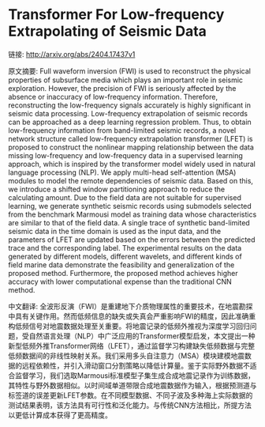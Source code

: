 # Transformer For Low-frequency Extrapolating of Seismic Data

链接: http://arxiv.org/abs/2404.17437v1

原文摘要:
Full waveform inversion (FWI) is used to reconstruct the physical properties
of subsurface media which plays an important role in seismic exploration.
However, the precision of FWI is seriously affected by the absence or
inaccuracy of low-frequency information. Therefore, reconstructing the
low-frequency signals accurately is highly significant in seismic data
processing. Low-frequency extrapolation of seismic records can be approached as
a deep learning regression problem. Thus, to obtain low-frequency information
from band-limited seismic records, a novel network structure called
low-frequency extrapolation transformer (LFET) is proposed to construct the
nonlinear mapping relationship between the data missing low-frequency and
low-frequency data in a supervised learning approach, which is inspired by the
transformer model widely used in natural language processing (NLP). We apply
multi-head self-attention (MSA) modules to model the remote dependencies of
seismic data. Based on this, we introduce a shifted window partitioning
approach to reduce the calculating amount. Due to the field data are not
suitable for supervised learning, we generate synthetic seismic records using
submodels selected from the benchmark Marmousi model as training data whose
characteristics are similar to that of the field data. A single trace of
synthetic band-limited seismic data in the time domain is used as the input
data, and the parameters of LFET are updated based on the errors between the
predicted trace and the corresponding label. The experimental results on the
data generated by different models, different wavelets, and different kinds of
field marine data demonstrate the feasibility and generalization of the
proposed method. Furthermore, the proposed method achieves higher accuracy with
lower computational expense than the traditional CNN method.

中文翻译:
全波形反演（FWI）是重建地下介质物理属性的重要技术，在地震勘探中具有关键作用。然而低频信息的缺失或失真会严重影响FWI的精度，因此准确重构低频信号对地震数据处理至关重要。将地震记录的低频外推视为深度学习回归问题，受自然语言处理（NLP）中广泛应用的Transformer模型启发，本文提出一种新型低频外推Transformer网络（LFET），通过监督学习构建缺失低频数据与完整低频数据间的非线性映射关系。我们采用多头自注意力（MSA）模块建模地震数据的远程依赖性，并引入滑动窗口分割策略以降低计算量。鉴于实际野外数据不适合监督学习，我们选取Marmousi标准模型子集生成合成地震记录作为训练数据，其特性与野外数据相似。以时间域单道带限合成地震数据作为输入，根据预测道与标签道的误差更新LFET参数。在不同模型数据、不同子波及多种海上实际数据的测试结果表明，该方法具有可行性和泛化能力。与传统CNN方法相比，所提方法以更低计算成本获得了更高精度。
